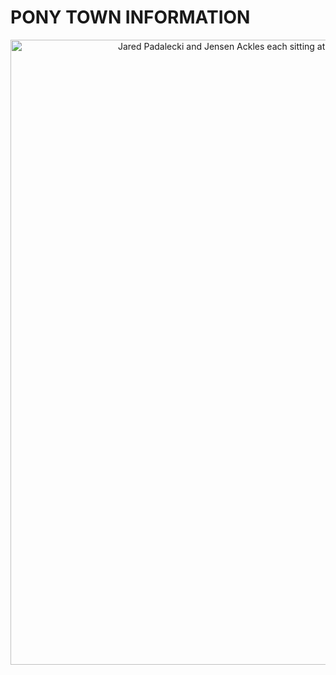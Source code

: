 # **PONY TOWN INFORMATION**

<div align="center">
  <a href="[https://files.catbox.moe/3mqecu.jpg](https://i.pinimg.com/736x/14/53/22/1453220913abe836a9e5788bb4ddfc56.jpg)" target="_blank"><img width="1000" src="[https://files.catbox.moe/ntpsn9.gif](https://i.pinimg.com/736x/14/53/22/1453220913abe836a9e5788bb4ddfc56.jpg)" alt="Jared Padalecki and Jensen Ackles each sitting at the end of the bed, Jared is rubbing Jensen's knee"></a>
</div> 

